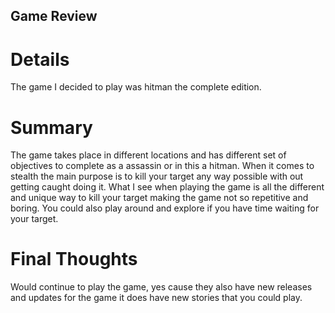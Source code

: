 ## Game Review

# Details
 The game I decided to play was hitman the complete edition. 

# Summary
 The game takes place in different locations and has different set of objectives to complete as a assassin or in this a hitman. When it comes to stealth the main purpose is to kill your target any way possible with out getting caught doing it. What I see when playing the game is all the different and unique way to kill your target making the game not so repetitive and boring. You could also play around and explore if you have time waiting for your target. 




# Final Thoughts
 Would continue to play the game, yes cause they also have new releases and updates for the game it does have new stories that you could play. 
